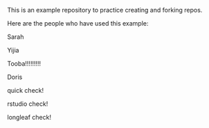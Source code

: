 This is an example repository to practice creating and forking repos.

Here are the people who have used this example:

Sarah

Yijia

Tooba!!!!!!!!!

Doris 

quick check!

rstudio check!

longleaf check!